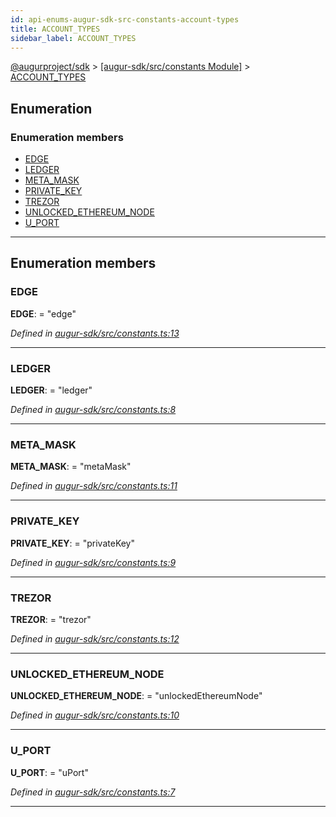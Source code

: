 ```yaml
---
id: api-enums-augur-sdk-src-constants-account-types
title: ACCOUNT_TYPES
sidebar_label: ACCOUNT_TYPES
---
```


[@augurproject/sdk](api-readme.md) > [[augur-sdk/src/constants Module]](api-modules-augur-sdk-src-constants-module.md) > [ACCOUNT_TYPES](api-enums-augur-sdk-src-constants-account-types.md)

## Enumeration

### Enumeration members

* [EDGE](api-enums-augur-sdk-src-constants-account-types.md#edge)
* [LEDGER](api-enums-augur-sdk-src-constants-account-types.md#ledger)
* [META_MASK](api-enums-augur-sdk-src-constants-account-types.md#meta_mask)
* [PRIVATE_KEY](api-enums-augur-sdk-src-constants-account-types.md#private_key)
* [TREZOR](api-enums-augur-sdk-src-constants-account-types.md#trezor)
* [UNLOCKED_ETHEREUM_NODE](api-enums-augur-sdk-src-constants-account-types.md#unlocked_ethereum_node)
* [U_PORT](api-enums-augur-sdk-src-constants-account-types.md#u_port)

---

## Enumeration members

<a id="edge"></a>

###  EDGE

**EDGE**:  = "edge"

*Defined in [augur-sdk/src/constants.ts:13](https://github.com/AugurProject/augur/blob/3727cd4ec9/packages/augur-sdk/src/constants.ts#L13)*

___
<a id="ledger"></a>

###  LEDGER

**LEDGER**:  = "ledger"

*Defined in [augur-sdk/src/constants.ts:8](https://github.com/AugurProject/augur/blob/3727cd4ec9/packages/augur-sdk/src/constants.ts#L8)*

___
<a id="meta_mask"></a>

###  META_MASK

**META_MASK**:  = "metaMask"

*Defined in [augur-sdk/src/constants.ts:11](https://github.com/AugurProject/augur/blob/3727cd4ec9/packages/augur-sdk/src/constants.ts#L11)*

___
<a id="private_key"></a>

###  PRIVATE_KEY

**PRIVATE_KEY**:  = "privateKey"

*Defined in [augur-sdk/src/constants.ts:9](https://github.com/AugurProject/augur/blob/3727cd4ec9/packages/augur-sdk/src/constants.ts#L9)*

___
<a id="trezor"></a>

###  TREZOR

**TREZOR**:  = "trezor"

*Defined in [augur-sdk/src/constants.ts:12](https://github.com/AugurProject/augur/blob/3727cd4ec9/packages/augur-sdk/src/constants.ts#L12)*

___
<a id="unlocked_ethereum_node"></a>

###  UNLOCKED_ETHEREUM_NODE

**UNLOCKED_ETHEREUM_NODE**:  = "unlockedEthereumNode"

*Defined in [augur-sdk/src/constants.ts:10](https://github.com/AugurProject/augur/blob/3727cd4ec9/packages/augur-sdk/src/constants.ts#L10)*

___
<a id="u_port"></a>

###  U_PORT

**U_PORT**:  = "uPort"

*Defined in [augur-sdk/src/constants.ts:7](https://github.com/AugurProject/augur/blob/3727cd4ec9/packages/augur-sdk/src/constants.ts#L7)*

___

